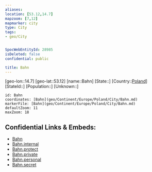 ```yaml
---
aliases: 
location: [53.12,14.7]
mapzoom: [7,12] 
mapmarker: city 
type: City
tags:
- geo/City


SpocWebEntityId: 28985
isDeleted: false
confidential: public

title: Bahn
---
```

[geo-lon::14.7]
[geo-lat::53.12]
[name::Bahn]
[State::]
[Country::[Poland](geo/Continent/Europe/Poland.md)]
[StateId::]
[Population::]
[Unknown::]


```leaflet
id: Bahn
coordinates: [Bahn](geo/Continent/Europe/Poland/City/Bahn.md)
markerFile: [Bahn](geo/Continent/Europe/Poland/City/Bahn.md)
defaultZoom: 11 
maxZoom: 18
```


## Confidential Links & Embeds: 
- [Bahn](../../../../../../_public/geo/Continent/Europe/Poland/City/Bahn.md) 
- [Bahn.internal](../../../../../../_internal/geo/Continent/Europe/Poland/City/Bahn.internal.md) 
- [Bahn.protect](../../../../../../_protect/geo/Continent/Europe/Poland/City/Bahn.protect.md) 
- [Bahn.private](../../../../../../_private/geo/Continent/Europe/Poland/City/Bahn.private.md) 
- [Bahn.personal](../../../../../../_personal/geo/Continent/Europe/Poland/City/Bahn.personal.md) 
- [Bahn.secret](../../../../../../_secret/geo/Continent/Europe/Poland/City/Bahn.secret.md) 
